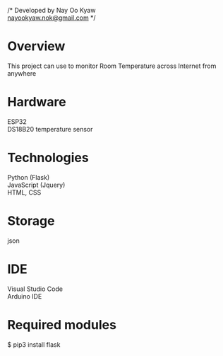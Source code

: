 /*
    Developed by Nay Oo Kyaw <br>
    nayookyaw.nok@gmail.com
*/
# Overview
This project can use to monitor Room Temperature across Internet from anywhere <br>

# Hardware
ESP32 <br>
DS18B20 temperature sensor <br>

# Technologies
Python (Flask) <br>
JavaScript (Jquery) <br>
HTML, CSS <br>

# Storage
json

# IDE
Visual Studio Code <br>
Arduino IDE 

# Required modules
$ pip3 install flask <br>

